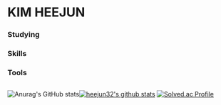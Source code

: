 # KIM HEEJUN

### Studying

### Skills

### Tools
<img src="">

![Anurag's GitHub stats](https://github-readme-stats.vercel.app/api?username=heejun32&show_icons=true&theme=dark)[![heejun32's github stats](https://github-readme-stats.vercel.app/api/top-langs/?username=heejun32&show_icons=true&hide_border=true&title_color=004386&icon_color=004386&layout=compact)](https://github.com/heejun32)
[![Solved.ac Profile](http://mazassumnida.wtf/api/v2/generate_badge?boj=hj95)](https://solved.ac/hj95/)
